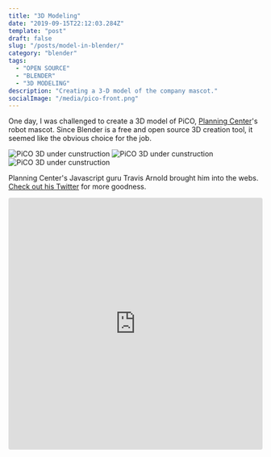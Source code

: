 ```yaml
---
title: "3D Modeling"
date: "2019-09-15T22:12:03.284Z"
template: "post"
draft: false
slug: "/posts/model-in-blender/"
category: "blender"
tags:
  - "OPEN SOURCE"
  - "BLENDER"
  - "3D MODELING"
description: "Creating a 3-D model of the company mascot."
socialImage: "/media/pico-front.png"
---
```


One day, I was challenged to create a 3D model of PiCO, <a href="https://planning.center">Planning Center</a>'s robot mascot. Since Blender is a free and open source 3D creation tool, it seemed like the obvious choice for the job.



![PiCO 3D under cunstruction](/pico-blender-1.png)
![PiCO 3D under cunstruction](/pico-blender-2.png)
![PiCO 3D under cunstruction](/pico-blender-3.png)

Planning Center's Javascript guru Travis Arnold brought him into the webs. <a href="https://twitter.com/souporserious">Check out his Twitter</a> for more goodness.

<iframe src="https://codesandbox.io/embed/pico-threejs-v0wk9?fontsize=14" title="pico threejs" allow="geolocation; microphone; camera; midi; vr; accelerometer; gyroscope; payment; ambient-light-sensor; encrypted-media; usb" style="display: flex; width:100%; height:500px; border:0; border-radius: 4px; overflow:hidden;" sandbox="allow-modals allow-forms allow-popups allow-scripts allow-same-origin"></iframe>